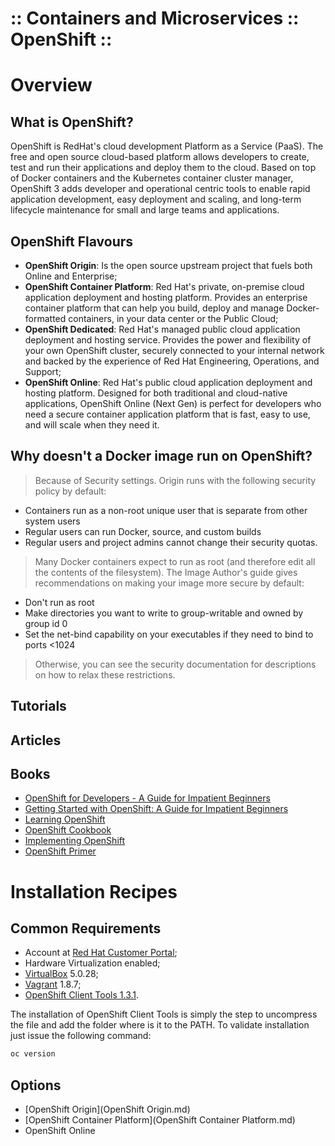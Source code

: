 :: Containers and Microservices :: OpenShift ::
===============================================

# Overview

## What is OpenShift?

OpenShift is RedHat's cloud development Platform as a Service (PaaS). The free and open source cloud-based platform allows developers to create, test and run their applications and deploy them to the cloud. Based on top of Docker containers and the Kubernetes container cluster manager, OpenShift 3 adds developer and operational centric tools to enable rapid application development, easy deployment and scaling, and long-term lifecycle maintenance for small and large teams and applications.

## OpenShift Flavours

- **OpenShift Origin**: Is the open source upstream project that fuels both Online and Enterprise;
- **OpenShift Container Platform**: Red Hat's private, on-premise cloud application deployment and hosting platform. Provides an enterprise container platform that can help you build, deploy and manage Docker-formatted containers, in your data center or the Public Cloud;
- **OpenShift Dedicated**: Red Hat's managed public cloud application deployment and hosting service. Provides the power and flexibility of your own OpenShift cluster, securely connected to your internal network and backed by the experience of Red Hat Engineering, Operations, and Support;
- **OpenShift Online**: Red Hat's public cloud application deployment and hosting platform. Designed for both traditional and cloud-native applications, OpenShift Online (Next Gen) is perfect for developers who need a secure container application platform that is fast, easy to use, and will scale when they need it.

## Why doesn't a Docker image run on OpenShift?

> Because of Security settings. Origin runs with the following security policy by default:
- Containers run as a non-root unique user that is separate from other system users
- Regular users can run Docker, source, and custom builds
- Regular users and project admins cannot change their security quotas.

> Many Docker containers expect to run as root (and therefore edit all the contents of the filesystem).
> The Image Author's guide gives recommendations on making your image more secure by default:
- Don't run as root
- Make directories you want to write to group-writable and owned by group id 0
- Set the net-bind capability on your executables if they need to bind to ports <1024

> Otherwise, you can see the security documentation for descriptions on how to relax these restrictions.

## Tutorials

## Articles

## Books

- [OpenShift for Developers - A Guide for Impatient Beginners](http://shop.oreilly.com/product/0636920052012.do)
- [Getting Started with OpenShift: A Guide for Impatient Beginners](http://shop.oreilly.com/product/0636920033226.do)
- [Learning OpenShift](https://www.packtpub.com/virtualization-and-cloud/learning-openshift)
- [OpenShift Cookbook](https://www.packtpub.com/virtualization-and-cloud/openshift-cookbook)
- [Implementing OpenShift](https://www.packtpub.com/virtualization-and-cloud/implementing-openshift)
- [OpenShift Primer](http://www.schabell.org/2016/04/available-free-online-openshift-primer-book.html)

# Installation Recipes

## Common Requirements

- Account at [Red Hat Customer Portal](https://access.redhat.com/);
- Hardware Virtualization enabled;
- [VirtualBox](https://www.virtualbox.org/) 5.0.28;
- [Vagrant](https://www.vagrantup.com/) 1.8.7;
- [OpenShift Client Tools 1.3.1](https://github.com/openshift/origin/releases/tag/v1.3.1).

The installation of OpenShift Client Tools is simply the step to uncompress the file and add the folder where is it to the PATH. To validate installation just issue the following command:

```bash
oc version
```

## Options

- [OpenShift Origin](OpenShift Origin.md)
- [OpenShift Container Platform](OpenShift Container Platform.md)
- OpenShift Online

